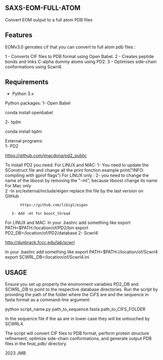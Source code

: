 ## SAXS-EOM-FULL-ATOM

Convert EOM output to a full atom PDB files 

## Features
EOMv3.0 genrates cif that you can convert to full atom pdb files :

1 - Converts CIF files to PDB format using Open Babel.
2 - Creates peptide bonds and links C-alpha dummy atoms using PD2.
3 - Optimises side-chain conformations using Scwrl4.

## Requirements
- Python 3.x
  
Python packages:
   1- Open Babel

conda install openbabel

   2- tqdm

conda install tqdm

External programs:  
    1- PD2

https://github.com/jmacdona/pd2_public

To install PD2 you need:
   For LINUX and MAC:
       1- You need to update the SConstruct file and change all the print fonction
       example print("INFO: compiling with gprof flags")
   For LINUX only :
       2- you need to change the name of the liboost by removing the "-mt", because liboost change its name
  For Mac only   
       2 -In src/external/include/eigen replace the file by the last version on GitHub

           https://github.com/libigl/eigen

       3- Add -mt for boost_thread

   For LINUX and MAC:
       In your .bashrc add something like
           export PATH=$PATH:/location/of/PD2/bin
           export PD2_DB=/location/of/PD2/database
 2- Scwrl4

 http://dunbrack.fccc.edu/lab/scwrl

 In your .bashrc add something like 
 export PATH=$PATH://location/of/Scwrl4
 export SCWRL_DB=/location/of/Scwrl4.ini

## USAGE 
 Ensure you set up properly the environment variables PD2_DB and SCWRL_DB to point to the respective database directories.
 Run the script by providing the path of the folder where the CiFS are and the sequence in fasta format as a command-line argument:

 python script_name.py path_to_sequence.fasta path_to_CIFS_FOLDER

 In the sequence file if the aa are in lower case they will be untouched by SCWRL4.

 The script will convert CIF files to PDB format, perform protein structure refinement, optimize side-chain conformations, and generate output PDB files 
 in the final_pdb/ directory.

2023 JMB

